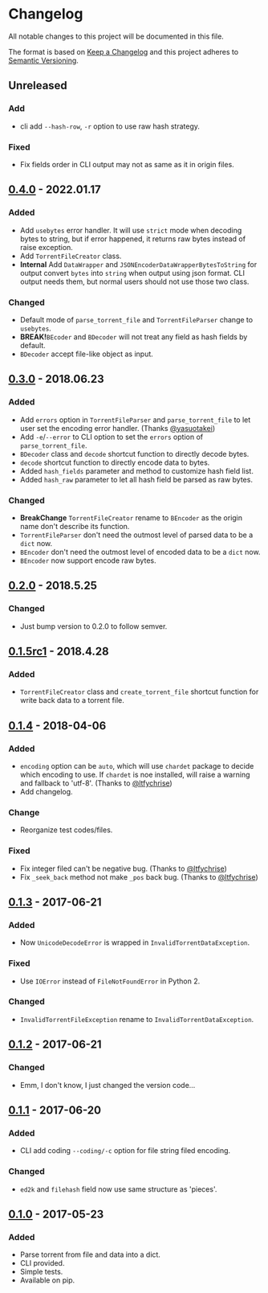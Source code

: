 # Changelog

All notable changes to this project will be documented in this file.

The format is based on [Keep a Changelog](http://keepachangelog.com/en/1.0.0/)
and this project adheres to [Semantic Versioning](http://semver.org/spec/v2.0.0.html).

## Unreleased

### Add

- cli add `--hash-row`, `-r` option to use raw hash strategy.

### Fixed

- Fix fields order in CLI output may not as same as it in origin files.

## [0.4.0] - 2022.01.17

### Added

- Add `usebytes` error handler. It will use `strict` mode when decoding bytes to string, but if error happened, it returns raw bytes instead of raise exception.
- Add `TorrentFileCreator` class.
- **Internal** Add `DataWrapper` and `JSONEncoderDataWrapperBytesToString` for output convert `bytes` into `string` when output using json format. CLI output needs them, but normal users should not use those two class.

### Changed

- Default mode of `parse_torrent_file` and `TorrentFileParser` change to `usebytes`.
- **BREAK!**`BEcoder` and `BDecoder` will not treat any field as hash fields by default.
- `BDecoder` accept file-like object as input.

## [0.3.0] - 2018.06.23

### Added

- Add `errors` option in `TorrentFileParser` and `parse_torrent_file` to let user set the encoding error handler. (Thanks [@yasuotakei])
- Add `-e`/`--error` to CLI option to set the `errors` option of `parse_torrent_file`.
- `BDecoder` class and `decode` shortcut function to directly decode bytes.
- `decode` shortcut function to directly encode data to bytes.
- Added `hash_fields` parameter and method to customize hash field list.
- Added `hash_raw` parameter to let all hash field be parsed as raw bytes.

### Changed

- **BreakChange** `TorrentFileCreator` rename to `BEncoder` as the origin name don't describe its function.
- `TorrentFileParser` don't need the outmost level of parsed data to be a `dict` now.
- `BEncoder` don't need the outmost level of encoded data to be a `dict` now.
- `BEncoder` now support encode raw bytes.

## [0.2.0] - 2018.5.25

### Changed

- Just bump version to 0.2.0 to follow semver.

## [0.1.5rc1] - 2018.4.28

### Added

- `TorrentFileCreator` class and `create_torrent_file` shortcut function for write back data to a torrent file.

## [0.1.4] - 2018-04-06

### Added

- `encoding` option can be `auto`, which will use `chardet` package to decide which encoding to use. If `chardet` is noe installed, will raise a warning and fallback to 'utf-8'. (Thanks to [@ltfychrise])
- Add changelog.

### Change

- Reorganize test codes/files.

### Fixed

- Fix integer filed can't be negative bug. (Thanks to [@ltfychrise])
- Fix `_seek_back` method not make `_pos` back bug. (Thanks to [@ltfychrise])

## [0.1.3] - 2017-06-21

### Added

- Now `UnicodeDecodeError` is wrapped in `InvalidTorrentDataException`.

### Fixed

- Use `IOError` instead of `FileNotFoundError` in Python 2.

### Changed

- `InvalidTorrentFileException` rename to `InvalidTorrentDataException`.

## [0.1.2] - 2017-06-21

### Changed

- Emm, I don't know, I just changed the version code...

## [0.1.1] - 2017-06-20

### Added

- CLI add coding `--coding/-c` option for file string filed encoding.

### Changed

- `ed2k` and `filehash` field now use same structure as 'pieces'.

## [0.1.0] - 2017-05-23

### Added

- Parse torrent from file and data into a dict.
- CLI provided.
- Simple tests.
- Available on pip.

[@ltfychrise]: https://github.com/ltfychrise
[@yasuotakei]: https://github.com/yasuotakei
[Unreleased]: https://github.com/7sDream/torrent_parser/compare/v0.3.0...HEAD
[0.4.0]: https://github.com/7sDream/torrent_parser/compare/v0.3.0...v0.4.0
[0.3.0]: https://github.com/7sDream/torrent_parser/compare/v0.2.0...v0.3.0
[0.2.0]: https://github.com/7sDream/torrent_parser/compare/v0.1.5rc1...v0.2.0
[0.1.5rc1]: https://github.com/7sDream/torrent_parser/compare/v0.1.4...v0.1.5rc1
[0.1.4]: https://github.com/7sDream/torrent_parser/compare/v0.1.3...v0.1.4
[0.1.3]: https://github.com/7sDream/torrent_parser/compare/v0.1.2...v0.1.3
[0.1.2]: https://github.com/7sDream/torrent_parser/compare/v0.1.1...v0.1.2
[0.1.1]: https://github.com/7sDream/torrent_parser/compare/v0.1.0...v0.1.1
[0.1.0]: https://github.com/7sDream/torrent_parser/tree/v0.1.0
